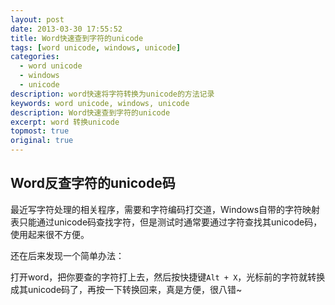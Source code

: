 ```yaml
---
layout: post
date: 2013-03-30 17:55:52
title: Word快速查到字符的unicode
tags: [word unicode, windows, unicode]
categories:
  - word unicode
  - windows
  - unicode
description: word快速将字符转换为unicode的方法记录
keywords: word unicode, windows, unicode
description: Word快速查到字符的unicode
excerpt: word 转换unicode
topmost: true
original: true
---
```


## Word反查字符的unicode码

最近写字符处理的相关程序，需要和字符编码打交道，Windows自带的字符映射表只能通过unicode码查找字符，但是测试时通常要通过字符查找其unicode码，使用起来很不方便。

还在后来发现一个简单办法：

打开word，把你要查的字符打上去，然后按快捷键`Alt + X`，光标前的字符就转换成其unicode码了，再按一下转换回来，真是方便，很八错~
